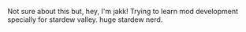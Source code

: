 Not sure about this but, hey, I'm jakk!
Trying to learn mod development specially for stardew valley. huge stardew nerd.

